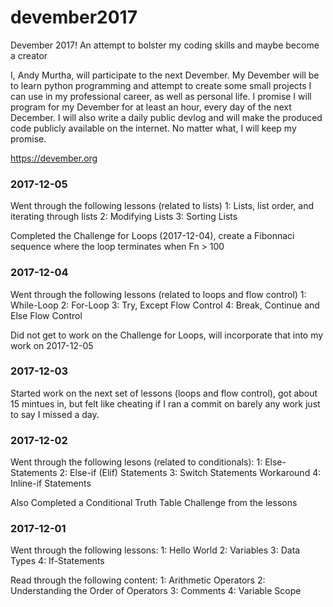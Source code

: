 # devember2017
Devember 2017! An attempt to bolster my coding skills and maybe become a creator

I, Andy Murtha, will participate to the next Devember. My Devember will be to learn python programming and attempt to create some small projects I can use in my professional career, as well as personal life. I promise I will program for my Devember for at least an hour, every day of the next December. I will also write a daily public devlog and will make the produced code publicly available on the internet. No matter what, I will keep my promise.

https://devember.org

### 2017-12-05
Went through the following lessons (related to lists)
1:  Lists, list order, and iterating through lists
2:  Modifying Lists
3:  Sorting Lists

Completed the Challenge for Loops (2017-12-04), create a Fibonnaci sequence where the loop terminates when Fn > 100

### 2017-12-04
Went through the following lessons (related to loops and flow control)
1:  While-Loop
2:  For-Loop
3:  Try, Except Flow Control
4:  Break, Continue and Else Flow Control

Did not get to work on the Challenge for Loops, will incorporate that into my work on 2017-12-05

### 2017-12-03
Started work on the next set of lessons (loops and flow control), got about 15 mintues in, but felt like cheating if I ran a commit on barely any work just to say I missed a day.


### 2017-12-02
Went through the following lesons (related to conditionals):
1:  Else-Statements
2:  Else-if (Elif) Statements
3:  Switch Statements Workaround
4:  Inline-if Statements

Also Completed a Conditional Truth Table Challenge from the lessons


### 2017-12-01
Went through the following lessons:
1:  Hello World
2:  Variables
3:  Data Types
4:  If-Statements

Read through the following content:
1:  Arithmetic Operators
2:  Understanding the Order of Operators
3:  Comments
4:  Variable Scope
